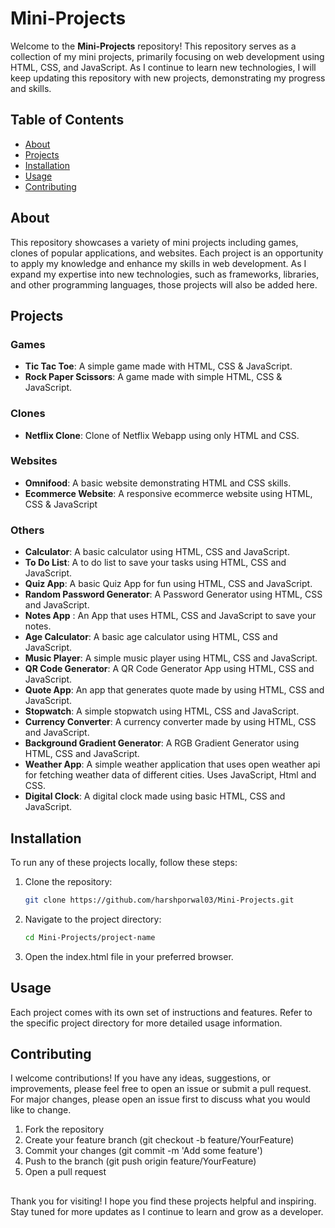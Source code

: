 # Mini-Projects

Welcome to the **Mini-Projects** repository! This repository serves as a collection of my mini projects, primarily focusing on web development using HTML, CSS, and JavaScript. As I continue to learn new technologies, I will keep updating this repository with new projects, demonstrating my progress and skills.

## Table of Contents

- [About](#about)
- [Projects](#projects)
- [Installation](#installation)
- [Usage](#usage)
- [Contributing](#contributing)

## About

This repository showcases a variety of mini projects including games, clones of popular applications, and websites. Each project is an opportunity to apply my knowledge and enhance my skills in web development. As I expand my expertise into new technologies, such as frameworks, libraries, and other programming languages, those projects will also be added here.

## Projects

### Games

- **Tic Tac Toe**: A simple game made with HTML, CSS & JavaScript.
- **Rock Paper Scissors**: A game made with simple HTML, CSS & JavaScript.

### Clones

- **Netflix Clone**: Clone of Netflix Webapp using only HTML and CSS.

### Websites

- **Omnifood**: A basic website demonstrating HTML and CSS skills.
- **Ecommerce Website**: A responsive ecommerce website using HTML, CSS & JavaScript

### Others

- **Calculator**: A basic calculator using HTML, CSS and JavaScript.
- **To Do List**: A to do list to save your tasks using HTML, CSS and JavaScript.
- **Quiz App**: A basic Quiz App for fun using HTML, CSS and JavaScript.
- **Random Password Generator**: A Password Generator using HTML, CSS and JavaScript.
- **Notes App** : An App that uses HTML, CSS and JavaScript to save your notes.
- **Age Calculator**: A basic age calculator using HTML, CSS and JavaScript.
- **Music Player**: A simple music player using HTML, CSS and JavaScript.
- **QR Code Generator**: A QR Code Generator App using HTML, CSS and JavaScript.
- **Quote App**: An app that generates quote made by using HTML, CSS and JavaScript.
- **Stopwatch**: A simple stopwatch using HTML, CSS and JavaScript.
- **Currency Converter**: A currency converter made by using HTML, CSS and JavaScript.
- **Background Gradient Generator**: A RGB Gradient Generator using HTML, CSS and JavaScript.
- **Weather App**: A simple weather application that uses open weather api for fetching weather data of different cities. Uses JavaScript, Html and CSS.
- **Digital Clock**: A digital clock made using basic HTML, CSS and JavaScript.

## Installation

To run any of these projects locally, follow these steps:

1. Clone the repository:
   ```sh
   git clone https://github.com/harshporwal03/Mini-Projects.git
   ```
2. Navigate to the project directory:
   ```sh
   cd Mini-Projects/project-name
   ```
3. Open the index.html file in your preferred browser.

## Usage

Each project comes with its own set of instructions and features. Refer to the specific project directory for more detailed usage information.

## Contributing

I welcome contributions! If you have any ideas, suggestions, or improvements, please feel free to open an issue or submit a pull request. For major changes, please open an issue first to discuss what you would like to change.

1. Fork the repository
2. Create your feature branch (git checkout -b feature/YourFeature)
3. Commit your changes (git commit -m 'Add some feature')
4. Push to the branch (git push origin feature/YourFeature)
5. Open a pull request

##

Thank you for visiting! I hope you find these projects helpful and inspiring. Stay tuned for more updates as I continue to learn and grow as a developer.

